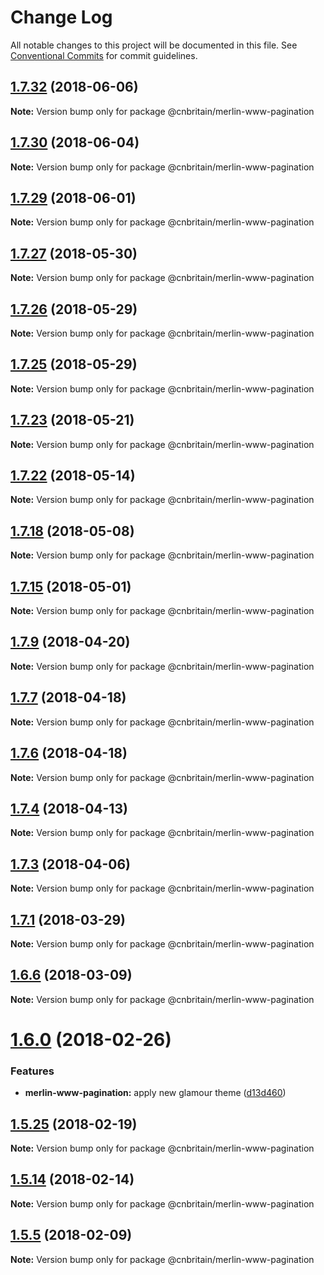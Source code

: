 # Change Log

All notable changes to this project will be documented in this file.
See [Conventional Commits](https://conventionalcommits.org) for commit guidelines.

<a name="1.7.32"></a>
## [1.7.32](https://github.com/cnduk/merlin-www-components/compare/@cnbritain/merlin-www-pagination@1.7.31...@cnbritain/merlin-www-pagination@1.7.32) (2018-06-06)




**Note:** Version bump only for package @cnbritain/merlin-www-pagination

<a name="1.7.30"></a>
## [1.7.30](https://github.com/cnduk/merlin-www-components/compare/@cnbritain/merlin-www-pagination@1.7.29...@cnbritain/merlin-www-pagination@1.7.30) (2018-06-04)




**Note:** Version bump only for package @cnbritain/merlin-www-pagination

<a name="1.7.29"></a>
## [1.7.29](https://github.com/cnduk/merlin-www-components/compare/@cnbritain/merlin-www-pagination@1.7.28...@cnbritain/merlin-www-pagination@1.7.29) (2018-06-01)




**Note:** Version bump only for package @cnbritain/merlin-www-pagination

<a name="1.7.27"></a>
## [1.7.27](https://github.com/cnduk/merlin-www-components/compare/@cnbritain/merlin-www-pagination@1.7.26...@cnbritain/merlin-www-pagination@1.7.27) (2018-05-30)




**Note:** Version bump only for package @cnbritain/merlin-www-pagination

<a name="1.7.26"></a>
## [1.7.26](https://github.com/cnduk/merlin-www-components/compare/@cnbritain/merlin-www-pagination@1.7.25...@cnbritain/merlin-www-pagination@1.7.26) (2018-05-29)




**Note:** Version bump only for package @cnbritain/merlin-www-pagination

<a name="1.7.25"></a>
## [1.7.25](https://github.com/cnduk/merlin-www-components/compare/@cnbritain/merlin-www-pagination@1.7.24...@cnbritain/merlin-www-pagination@1.7.25) (2018-05-29)




**Note:** Version bump only for package @cnbritain/merlin-www-pagination

<a name="1.7.23"></a>
## [1.7.23](https://github.com/cnduk/merlin-www-components/compare/@cnbritain/merlin-www-pagination@1.7.22...@cnbritain/merlin-www-pagination@1.7.23) (2018-05-21)




**Note:** Version bump only for package @cnbritain/merlin-www-pagination

<a name="1.7.22"></a>
## [1.7.22](https://github.com/cnduk/merlin-www-components/compare/@cnbritain/merlin-www-pagination@1.7.21...@cnbritain/merlin-www-pagination@1.7.22) (2018-05-14)




**Note:** Version bump only for package @cnbritain/merlin-www-pagination

<a name="1.7.18"></a>
## [1.7.18](https://github.com/cnduk/merlin-www-components/compare/@cnbritain/merlin-www-pagination@1.7.17...@cnbritain/merlin-www-pagination@1.7.18) (2018-05-08)




**Note:** Version bump only for package @cnbritain/merlin-www-pagination

<a name="1.7.15"></a>
## [1.7.15](https://github.com/cnduk/merlin-www-components/compare/@cnbritain/merlin-www-pagination@1.7.14...@cnbritain/merlin-www-pagination@1.7.15) (2018-05-01)




**Note:** Version bump only for package @cnbritain/merlin-www-pagination

<a name="1.7.9"></a>
## [1.7.9](https://github.com/cnduk/merlin-www-components/compare/@cnbritain/merlin-www-pagination@1.7.8...@cnbritain/merlin-www-pagination@1.7.9) (2018-04-20)




**Note:** Version bump only for package @cnbritain/merlin-www-pagination

<a name="1.7.7"></a>
## [1.7.7](https://github.com/cnduk/merlin-www-components/compare/@cnbritain/merlin-www-pagination@1.7.6...@cnbritain/merlin-www-pagination@1.7.7) (2018-04-18)




**Note:** Version bump only for package @cnbritain/merlin-www-pagination

<a name="1.7.6"></a>
## [1.7.6](https://github.com/cnduk/merlin-www-components/compare/@cnbritain/merlin-www-pagination@1.7.5...@cnbritain/merlin-www-pagination@1.7.6) (2018-04-18)




**Note:** Version bump only for package @cnbritain/merlin-www-pagination

<a name="1.7.4"></a>
## [1.7.4](https://github.com/cnduk/merlin-www-components/compare/@cnbritain/merlin-www-pagination@1.7.3...@cnbritain/merlin-www-pagination@1.7.4) (2018-04-13)




**Note:** Version bump only for package @cnbritain/merlin-www-pagination

<a name="1.7.3"></a>
## [1.7.3](https://github.com/cnduk/merlin-www-components/compare/@cnbritain/merlin-www-pagination@1.7.2...@cnbritain/merlin-www-pagination@1.7.3) (2018-04-06)




**Note:** Version bump only for package @cnbritain/merlin-www-pagination

<a name="1.7.1"></a>
## [1.7.1](https://github.com/cnduk/merlin-www-components/compare/@cnbritain/merlin-www-pagination@1.7.0...@cnbritain/merlin-www-pagination@1.7.1) (2018-03-29)




**Note:** Version bump only for package @cnbritain/merlin-www-pagination

<a name="1.6.6"></a>
## [1.6.6](https://github.com/cnduk/merlin-www-components/compare/@cnbritain/merlin-www-pagination@1.6.5...@cnbritain/merlin-www-pagination@1.6.6) (2018-03-09)




**Note:** Version bump only for package @cnbritain/merlin-www-pagination

<a name="1.6.0"></a>
# [1.6.0](https://github.com/cnduk/merlin-www-components/compare/@cnbritain/merlin-www-pagination@1.5.31...@cnbritain/merlin-www-pagination@1.6.0) (2018-02-26)


### Features

* **merlin-www-pagination:** apply new glamour theme ([d13d460](https://github.com/cnduk/merlin-www-components/commit/d13d460))




<a name="1.5.25"></a>
## [1.5.25](https://github.com/cnduk/merlin-www-components/compare/@cnbritain/merlin-www-pagination@1.5.24...@cnbritain/merlin-www-pagination@1.5.25) (2018-02-19)




**Note:** Version bump only for package @cnbritain/merlin-www-pagination

<a name="1.5.14"></a>
## [1.5.14](https://github.com/cnduk/merlin-www-components/compare/@cnbritain/merlin-www-pagination@1.5.13...@cnbritain/merlin-www-pagination@1.5.14) (2018-02-14)




**Note:** Version bump only for package @cnbritain/merlin-www-pagination

<a name="1.5.5"></a>
## [1.5.5](https://github.com/cnduk/merlin-www-components/compare/@cnbritain/merlin-www-pagination@1.5.4...@cnbritain/merlin-www-pagination@1.5.5) (2018-02-09)




**Note:** Version bump only for package @cnbritain/merlin-www-pagination
